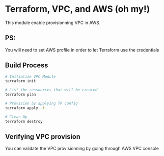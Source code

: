# Terraform, VPC, and AWS (oh my!)

This module enable provisionning VPC in AWS.

## PS:
You will need to set AWS profile in order to let Terraform use the credentials

## Build Process

```bash
# Initialize VPC Module
terraform init

# List the ressources that will be created
terraform plan

# Provision by applying TF config
terraform apply -f

# Clean Up
terraform destroy
```

## Verifying VPC provision

You can validate the VPC provisionning by going through AWS VPC console

